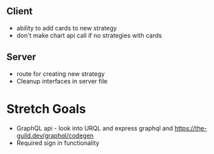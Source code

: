 ## Client
* ability to add cards to new strategy
* don't make chart api call if no strategies with cards

## Server
* route for creating new strategy
* Cleanup interfaces in server file

# Stretch Goals
* GraphQL api - look into URQL and express graphql and https://the-guild.dev/graphql/codegen 
* Required sign in functionality